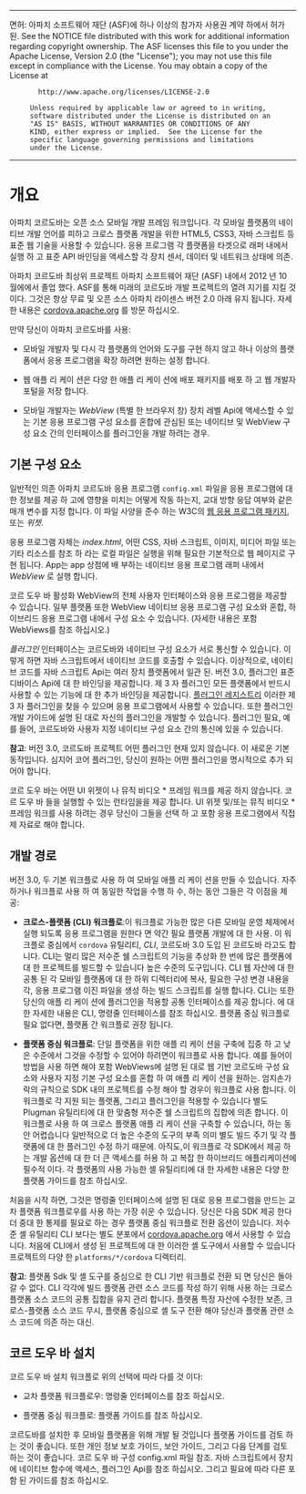 * * *

면허: 아파치 소프트웨어 재단 (ASF)에 하나 이상의 참가자 사용권 계약 하에서 허가 된. See the NOTICE file distributed with this work for additional information regarding copyright ownership. The ASF licenses this file to you under the Apache License, Version 2.0 (the "License"); you may not use this file except in compliance with the License. You may obtain a copy of the License at

           http://www.apache.org/licenses/LICENSE-2.0
    
         Unless required by applicable law or agreed to in writing,
         software distributed under the License is distributed on an
         "AS IS" BASIS, WITHOUT WARRANTIES OR CONDITIONS OF ANY
         KIND, either express or implied.  See the License for the
         specific language governing permissions and limitations
         under the License.
    

* * *

# 개요

아파치 코르도바는 오픈 소스 모바일 개발 프레임 워크입니다. 각 모바일 플랫폼의 네이티브 개발 언어를 피하고 크로스 플랫폼 개발을 위한 HTML5, CSS3, 자바 스크립트 등 표준 웹 기술을 사용할 수 있습니다. 응용 프로그램 각 플랫폼을 타겟으로 래퍼 내에서 실행 하 고 표준 API 바인딩을 액세스할 각 장치 센서, 데이터 및 네트워크 상태에 의존.

아파치 코르도바 최상위 프로젝트 아파치 소프트웨어 재단 (ASF) 내에서 2012 년 10 월에에서 졸업 했다. ASF를 통해 미래의 코르도바 개발 프로젝트의 열려 지기를 지킬 것 이다. 그것은 항상 무료 및 오픈 소스 아파치 라이센스 버전 2.0 아래 유지 됩니다. 자세한 내용은 [cordova.apache.org][1] 를 방문 하십시오.

 [1]: http://cordova.apache.org

만약 당신이 아파치 코르도바를 사용:

*   모바일 개발자 및 다시 각 플랫폼의 언어와 도구를 구현 하지 않고 하나 이상의 플랫폼에서 응용 프로그램을 확장 하려면 원하는 설정 합니다.

*   웹 애플 리 케이 션은 다양 한 애플 리 케이 션에 배포 패키지를 배포 하 고 웹 개발자 포털을 저장 합니다.

*   모바일 개발자는 *WebView* (특별 한 브라우저 창) 장치 레벨 Api에 액세스할 수 있는 기본 응용 프로그램 구성 요소를 혼합에 관심된 또는 네이티브 및 WebView 구성 요소 간의 인터페이스를 플러그인을 개발 하려는 경우.

## 기본 구성 요소

일반적인 의존 아파치 코르도바 응용 프로그램 `config.xml` 파일을 응용 프로그램에 대 한 정보를 제공 하 고에 영향을 미치는 어떻게 작동 하는지, 교대 방향 응답 여부와 같은 매개 변수를 지정 합니다. 이 파일 사양을 준수 하는 W3C의 [웹 응용 프로그램 패키지][2], 또는 *위젯*.

 [2]: http://www.w3.org/TR/widgets/

응용 프로그램 자체는 *index.html*, 어떤 CSS, 자바 스크립트, 이미지, 미디어 파일 또는 기타 리소스를 참조 하 라는 로컬 파일은 실행을 위해 필요한 기본적으로 웹 페이지로 구현 됩니다. App는 app 상점에 배 부하는 네이티브 응용 프로그램 래퍼 내에서 *WebView* 로 실행 합니다.

코르 도우 바 활성화 WebView의 전체 사용자 인터페이스와 응용 프로그램을 제공할 수 있습니다. 일부 플랫폼 또한 WebView 네이티브 응용 프로그램 구성 요소와 혼합, 하이브리드 응용 프로그램 내에서 구성 요소 수 있습니다. (자세한 내용은 포함 WebViews를 참조 하십시오.)

*플러그인* 인터페이스는 코르도바와 네이티브 구성 요소가 서로 통신할 수 있습니다. 이렇게 하면 자바 스크립트에서 네이티브 코드를 호출할 수 있습니다. 이상적으로, 네이티브 코드를 자바 스크립트 Api는 여러 장치 플랫폼에서 일관 된. 버전 3.0, 플러그인 표준 디바이스 Api에 대 한 바인딩을 제공합니다. 제 3 자 플러그인 모든 플랫폼에서 반드시 사용할 수 있는 기능에 대 한 추가 바인딩을 제공합니다. [플러그인 레지스트리][3] 이러한 제 3 자 플러그인을 찾을 수 있으며 응용 프로그램에서 사용할 수 있습니다. 또한 플러그인 개발 가이드에 설명 된 대로 자신의 플러그인을 개발할 수 있습니다. 플러그인 필요, 예를 들어, 코르도바와 사용자 지정 네이티브 구성 요소 간의 통신에 있을 수 있습니다.

 [3]: http://plugins.cordova.io

**참고**: 버전 3.0, 코르도바 프로젝트 어떤 플러그인 현재 있지 않습니다. 이 새로운 기본 동작입니다. 심지어 코어 플러그인, 당신이 원하는 어떤 플러그인을 명시적으로 추가 되어야 합니다.

코르 도우 바는 어떤 UI 위젯이 나 뮤직 비디오 * 프레임 워크를 제공 하지 않습니다. 코르 도우 바 들을 실행할 수 있는 런타임을을 제공 합니다. UI 위젯 및/또는 뮤직 비디오 * 프레임 워크를 사용 하려는 경우 당신이 그들을 선택 하 고 포함 응용 프로그램에서 직접 제 자료로 해야 합니다.

## 개발 경로

버전 3.0, 두 기본 워크플로 사용 하 여 모바일 애플 리 케이 션을 만들 수 있습니다. 자주 하거나 워크플로 사용 하 여 동일한 작업을 수행 하 수, 하는 동안 그들은 각 이점을 제공:

*   **크로스-플랫폼 (CLI) 워크플로**:이 워크플로 가능한 많은 다른 모바일 운영 체제에서 실행 되도록 응용 프로그램을 원한다 면 약간 필요 플랫폼 개발에 대 한 사용. 이 워크플로 중심에서 `cordova` 유틸리티, *CLI*, 코르도바 3.0 도입 된 코르도바 라고도 합니다. CLI는 멀리 많은 저수준 쉘 스크립트의 기능을 추상화 한 번에 많은 플랫폼에 대 한 프로젝트를 빌드할 수 있습니다 높은 수준의 도구입니다. CLI 웹 자산에 대 한 공통 된 각 모바일 플랫폼에 대 한 하위 디렉터리에 복사, 필요한 구성 변경 내용을 각, 응용 프로그램 이진 파일을 생성 하는 빌드 스크립트를 실행 합니다. CLI는 또한 당신의 애플 리 케이 션에 플러그인을 적용할 공통 인터페이스를 제공 합니다. 에 대 한 자세한 내용은 CLI, 명령줄 인터페이스를 참조 하십시오. 플랫폼 중심 워크플로 필요 없다면, 플랫폼 간 워크플로 권장 됩니다.

*   **플랫폼 중심 워크플로**: 단일 플랫폼을 위한 애플 리 케이 션을 구축에 집중 하 고 낮은 수준에서 그것을 수정할 수 있어야 하려면이 워크플로 사용 합니다. 예를 들어이 방법을 사용 하면 해야 포함 WebViews에 설명 된 대로 웹 기반 코르도바 구성 요소와 사용자 지정 기본 구성 요소를 혼합 하 여 애플 리 케이 션을 원하는. 엄지손가락의 규칙으로 SDK 내의 프로젝트를 수정 해야 할 경우이 워크플로 사용 합니다. 이 워크플로 각 지원 되는 플랫폼, 그리고 플러그인을 적용할 수 있습니다 별도 Plugman 유틸리티에 대 한 맞춤형 저수준 쉘 스크립트의 집합에 의존 합니다. 이 워크플로 사용 하 여 크로스 플랫폼 애플 리 케이 션을 구축할 수 있습니다, 하는 동안 어렵습니다 일반적으로 더 높은 수준의 도구의 부족 의미 별도 빌드 주기 및 각 플랫폼에 대 한 플러그인 수정 하기 때문에. 아직도,이 워크플로 각 SDK에서 제공 하는 개발 옵션에 대 한 더 큰 액세스를 허용 하 고 복잡 한 하이브리드 애플리케이션에 필수적 이다. 각 플랫폼의 사용 가능한 셸 유틸리티에 대 한 자세한 내용은 다양 한 플랫폼 가이드를 참조 하십시오.

처음을 시작 하면, 그것은 명령줄 인터페이스에 설명 된 대로 응용 프로그램을 만드는 교차 플랫폼 워크플로우를 사용 하는 가장 쉬운 수 있습니다. 당신은 다음 SDK 제공 한다 더 중대 한 통제를 필요로 하는 경우 플랫폼 중심 워크플로 전환 옵션이 있습니다. 저수준 셸 유틸리티 CLI 보다는 별도 분포에서 [cordova.apache.org][1] 에서 사용할 수 있습니다. 처음에 CLI에서 생성 된 프로젝트에 대 한 이러한 셸 도구에서 사용할 수 있습니다 프로젝트의 다양 한 `platforms/*/cordova` 디렉터리.

**참고**: 플랫폼 Sdk 및 셸 도구를 중심으로 한 CLI 기반 워크플로 전환 되 면 당신은 돌아갈 수 없다. CLI 각각에 빌드 플랫폼 관련 소스 코드를 작성 하기 위해 사용 하는 크로스 플랫폼 소스 코드의 공통 집합을 유지 관리 합니다. 플랫폼 특정 자산에 수정한 보존, 크로스-플랫폼 소스 코드 무시, 플랫폼 중심으로 셸 도구 전환 해야 당신과 플랫폼 관련 소스 코드에 의존 하는 대신.

## 코르 도우 바 설치

코르 도우 바 설치 워크플로 위의 선택에 따라 다를 것 이다:

*   교차 플랫폼 워크플로우: 명령줄 인터페이스를 참조 하십시오.

*   플랫폼 중심 워크플로: 플랫폼 가이드를 참조 하십시오.

코르도바를 설치한 후 모바일 플랫폼을 위해 개발 될 것입니다 플랫폼 가이드를 검토 하는 것이 좋습니다. 또한 개인 정보 보호 가이드, 보안 가이드, 그리고 다음 단계를 검토 하는 것이 좋습니다. 코르 도우 바 구성 config.xml 파일 참조. 자바 스크립트에서 장치에 네이티브 함수에 액세스, 플러그인 Api를 참조 하십시오. 그리고 필요에 따라 다른 포함 된 가이드를 참조 하십시오.